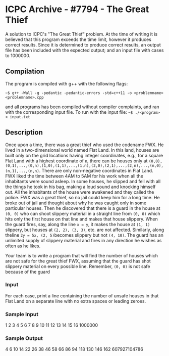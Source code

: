 # ICPC Archive - #7794 - The Great Thief

A solution to ICPC's "The Great Thief" problem.
At the time of writing it is believed that this program exceeds the time limit, however it produces correct results.
Since it is determined to produce correct results, an output file has been included with the expected output; and
an input file with cases to 1000000.

## Compilation

The program is compiled with g++ with the following flags:

```~$ g++ -Wall -g -pedantic -pedantic-errors -std=c++11 -o <problemname> <problemname>.cpp```

and all programs has been compiled without compiler complaints, and ran with the corresponding input file.
To run with the input file:
```~$ ./<program> < input.txt```

## Description

Once upon a time, there was a great thief who used the codename FWX. He lived in a two-dimensional world named Flat Land. In this land, houses are built only on the grid locations having integer coordinates, e.g., for a square Flat Land with a highest coordinate of ```n```, there can be houses only at ```(0,0),(0,1),...,(0,n),(1,0),(1,1),...,(1,n),(2,0),(2,1),...,(2,n),...,(n,0),(n,1),...,(n,n)```. There are only non-negative coordinates in Flat Land. FWX liked the time between 4AM to 5AM for his work when all the inhabitants were sound asleep. In some houses, he slipped and fell with all the things he took in his bag, making a loud sound and knocking himself out. All the inhabitants of the house were awakened and they called the police. FWX was a great thief, so no jail could keep him for a long time. He broke out of jail and thought about why he was caught only in some particular houses. Then he discovered that there is a guard in the house at ```(0, 0)``` who can shoot slippery material in a straight line from ```(0, 0)``` which hits only the first house on that line and makes that house slippery. When the guard fires, say, along the line ```x = y```, it makes the house at ```(1, 1)``` slippery, but houses at ```(2, 2), (3, 3)```, etc. are not affected. Similarly, along theline ```2y = 5x, (2, 5)```becomes slippery but not ```(4, 10)```. The guard has an unlimited supply of slippery material and fires in any direction he wishes as often as he likes.

Your team is to write a program that will find the number of houses which are not safe for the great thief FWX, assuming that the guard has shot slippery material on every possible line. Remember, ```(0, 0)``` is not safe because of the guard

### Input

For each case, print a line containing the number of unsafe houses in that Flat Land on a separate line with no extra spaces or leading zeroes.

### Sample Input

1
2
3
4
5
6
7
8
9
10
11
12
13
14
15
16
1000000

### Sample Output

4
6
10
14
22
26
38
46
58
66
86
94
118
130
146
162
607927104786
